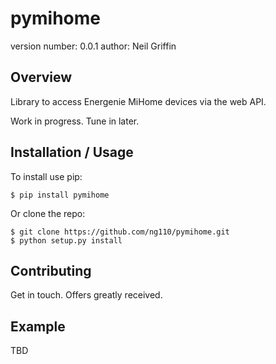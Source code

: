 pymihome
===============================

version number: 0.0.1
author: Neil Griffin

Overview
--------

Library to access Energenie MiHome devices via the web API.

Work in progress.  Tune in later.

Installation / Usage
--------------------

To install use pip:

    $ pip install pymihome


Or clone the repo:

    $ git clone https://github.com/ng110/pymihome.git
    $ python setup.py install
    
Contributing
------------

Get in touch.  Offers greatly received.

Example
-------

TBD
